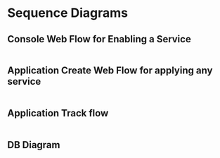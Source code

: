 # Sequence Diagrams

## Console Web Flow for Enabling a Service

<figure><img src="https://lh7-rt.googleusercontent.com/docsz/AD_4nXeckqYCrKA2Kp6W404Rzp5UQugVMGzY63HqIa4hVil3N_s2vgw26n7SYYA00fip2JVz5QtWLm6f9GMN5UDPWAJwTMs3BHHVyUgchpNhWGLXEodf2FN_0Zvs7Sj6gfS4DQhqSmdIlg?key=CeZKyRUPu2jQ-_cticoKlcL5" alt=""><figcaption></figcaption></figure>

## Application Create Web Flow for applying any service

<figure><img src="https://lh7-rt.googleusercontent.com/docsz/AD_4nXdc0tpMg9p2yBgRPHE_77jeN9nVA-VyBOa21qJja-eoCOunKsSN7A54QVrJBr-ZqNaf9jFsvTyGxEu31FhXzW1FOX5Yw0zRHkeijMYRTxkQLWJqAUh2XTwSLWHiaF4FY7uc0alV?key=CeZKyRUPu2jQ-_cticoKlcL5" alt=""><figcaption></figcaption></figure>

## Application Track flow

<figure><img src="https://lh7-rt.googleusercontent.com/docsz/AD_4nXe-nU4v2GhStfK5W5um4iWFelGZt3Kjf81YVvNZjpU-6SLnMHFj-wLggSBnLWL7qML2h_rflJNYXsDWMTGRIOmcXTZCDDRuiRbYRRQD265zGeyqraCyAGlI6uNMP8IinQuLkbQLtg?key=CeZKyRUPu2jQ-_cticoKlcL5" alt=""><figcaption></figcaption></figure>

## DB Diagram

<figure><img src="https://lh7-rt.googleusercontent.com/docsz/AD_4nXfuRvXcW4gmcO7NBbmIAfVtYWILfL373obvtmO0bQW-kFFEG08YiDgSIOPkyOa2iMbGG-HFDdEWXKDXYGu3HJW8m6yxNLIYWrh-e6RYpUPS42umy_Vqgz8sXIrqjtclSCyVzCll6g?key=CeZKyRUPu2jQ-_cticoKlcL5" alt=""><figcaption></figcaption></figure>


